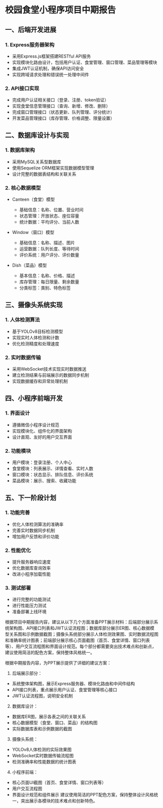 # 校园食堂小程序项目中期报告

## 一、后端开发进展

### 1. Express服务器架构
- 采用Express.js框架搭建RESTful API服务
- 实现模块化路由设计，包括用户认证、食堂管理、窗口管理、菜品管理等模块
- 集成JWT认证机制，确保API访问安全
- 实现跨域请求处理和错误统一处理中间件

### 2. API接口实现
- 完成用户认证相关接口（登录、注册、token验证）
- 实现食堂信息管理接口（查询、新增、修改、删除）
- 完成窗口管理接口（状态更新、队列管理、评分统计）
- 开发菜品管理接口（库存管理、价格调整、限量设置）

## 二、数据库设计与实现

### 1. 数据库架构
- 采用MySQL关系型数据库
- 使用Sequelize ORM框架实现数据模型管理
- 设计完整的数据表结构和关联关系

### 2. 核心数据模型
- Canteen（食堂）模型
  - 基础信息：名称、位置、营业时间
  - 状态管理：开放状态、座位容量
  - 统计数据：平均评分、当前人数

- Window（窗口）模型
  - 基础信息：名称、描述、图片
  - 运营数据：队列长度、等待时间
  - 评价系统：用户评分、评价数量

- Dish（菜品）模型
  - 基本信息：名称、价格、描述
  - 库存管理：每日限量、剩余数量
  - 分类标签：类别、特色标签

## 三、摄像头系统实现

### 1. 人体检测算法
- 基于YOLOv8目标检测模型
- 实现实时人体检测和计数
- 优化检测精度和处理速度

### 2. 实时数据传输
- 采用WebSocket技术实现实时数据推送
- 建立检测结果与前端展示的数据同步机制
- 实现数据缓存和异常处理机制

## 四、小程序前端开发

### 1. 界面设计
- 遵循微信小程序设计规范
- 实现模块化、组件化的界面架构
- 设计直观、友好的用户交互界面

### 2. 功能模块
- 用户模块：登录注册、个人中心
- 食堂模块：列表展示、详情查看、实时人数
- 窗口模块：状态显示、排队信息、评价系统
- 菜品模块：展示、搜索、收藏功能

## 五、下一阶段计划

### 1. 功能完善
- 优化人体检测算法的准确率
- 完善实时数据同步机制
- 增加用户反馈和评价功能

### 2. 性能优化
- 提升服务器响应速度
- 优化数据库查询效率
- 改进小程序加载性能

### 3. 测试部署
- 进行完整的功能测试
- 进行性能压力测试
- 准备部署上线环境

根据项目中期报告内容，建议从以下几个方面准备PPT展示材料：后端部分展示系统架构图、API接口列表和JWT认证流程图；数据库部分展示ER图、核心数据模型关系图和示例数据截图；摄像头系统部分展示人体检测效果图、实时数据流程图和准确率统计图表；前端部分展示核心页面截图（首页、食堂详情、窗口列表等）、用户交互流程图和界面设计规范。每个部分都需要突出技术难点和创新点，建议使用简洁的配色方案，保持整体风格统一。

根据中期报告内容，为PPT展示提供了详细的建议方案：

1. 后端展示部分：
- 系统整体架构图，展示Express服务器、模块化路由和中间件结构
- API接口列表，重点展示用户认证、食堂管理等核心接口
- JWT认证流程图，说明安全机制
2. 数据库设计：
- 数据库ER图，展示各表之间的关联关系
- 核心数据模型（食堂、窗口、菜品）的结构图
- 实际数据库表和示例数据的截图
3. 摄像头系统：
- YOLOv8人体检测的实际效果图
- WebSocket实时数据传输流程图
- 检测准确率和性能数据的统计图表
4. 小程序前端：
- 核心页面UI截图（首页、食堂详情、窗口列表等）
- 用户交互流程图
- 界面设计规范和组件展示
建议使用简洁的PPT配色方案，保持整体设计风格统一，突出展示各模块的技术难点和创新特色。